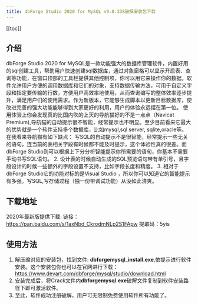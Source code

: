 ```yaml
---
title: dbForge Studio 2020 for MySQL v9.0.338破解安装包下载
---
```


<ClientOnly>
  <in-article-adsense
    ins-style="display:block; text-align:center;"
    data-ad-slot="7727965566"
  />
</ClientOnly>


[[toc]]

## 介绍

dbForge Studio 2020 for MySQL是一款功能强大的数据库管理软件，内置好用的sql创建工具，帮助用户快速创建sql数据库，通过对象窗格可以显示开启表、查询等功能，在窗口顶部的工具栏提供其他控制项，你可以用它来操作你的数据。软件允许用户方便的调用数据库和它们的对象，支持数据传输方法，可用于自定义字段和指定要传输的行数，方便用户高效率地使用，从而查询编写的整体效率逐步提升，满足用户们的使用需求。作为新版本，它能够生成脚本以更新目标数据库，使改进完善的强大功能能够得到大家更好的利用，用户的体验永远摆在第一位。
使用体验上你会发现真的比国内吹的上天的导航猫好的不是一点点（Navicat Premium),导航猫的自动提示很不智能，经常提示也不明显。至少目前看来它最大的优势就是一个软件支持多个数据库，比如mysql,sql server, sqlite,oracle等。
在我看来导航猫有如下缺点：
写SQL的自动提示不是很智能，经常提示一些无关的语句，连当前的表相关字段有时候都不能及时提示，这个体验性真的很差。而dbForge Studio则可以根据上下分分析智能提示你所需要的语句，你基本不需要手动书写SQL语句。
2. 设计表的时候自动生成的SQL预览语句带有单引号，且字段设计的时候一些额外的字段设置不支持，比如字段长度和精度。
3. 相对于dbForge Studio它的功能对标的是Visual Studio ，所以你可以知道它的智能提示有多强。写SQL,写存储过程（独一份带调试功能）从没如此清爽。

## 下载地址

2020年最新版提供下载: 
链接：https://pan.baidu.com/s/1axNbd_CkrodmNLp2S1FApw 
提取码：5yis

## 使用方法

1. 解压缩对应的安装包，找到文件: **dbforgemysql_install.exe**,依提示进行软件安装。这个安装包你也可以在官网进行下载： <https://www.devart.com/dbforge/mysql/studio/download.html>
2. 安装完成后，将Crack文件内**dbforgemysql.exe**破解文件复制到软件安装路径下即可激活软件。
3. 至此，软件成功注册破解，用户可无限制免费使用软件所有功能了。


